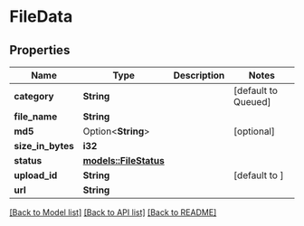 # FileData

## Properties

Name | Type | Description | Notes
------------ | ------------- | ------------- | -------------
**category** | **String** |  | [default to Queued]
**file_name** | **String** |  | 
**md5** | Option<**String**> |  | [optional]
**size_in_bytes** | **i32** |  | 
**status** | [**models::FileStatus**](FileStatus.md) |  | 
**upload_id** | **String** |  | [default to ]
**url** | **String** |  | 

[[Back to Model list]](../README.md#documentation-for-models) [[Back to API list]](../README.md#documentation-for-api-endpoints) [[Back to README]](../README.md)


